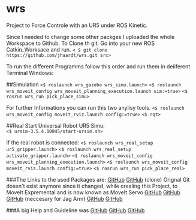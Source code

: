# wrs
Project to Force Controle with an UR5 under ROS Kinetic.

Since I needed to change some other packges I uploaded the whole Workspace to Github.
To Clone th git. Go into your new ROS Catkin_Worksace and run.
`< $ git clone https://github.com/jhaardt/wrs.git src>`

To run the different Programms follow this order and run them in deiiferent Terminal Windows:

##Simulation
`<$ roslaunch wrs_gazebo wrs_simu.launch>`
`<$ roslaunch wrs_moveit_config wrs_moveit_planning_execution.launch sim:=true>`
`<$ rosrun wrs_run pick_place_simu>`

For further Informations you can run this two anylisy tools.
`<$ roslaunch wrs_moveit_config moveit_rviz.launch config:=true>`
`<$ rqt>`

##Real
Start Universal Robot UR5 Simu:  
`<$ ursim-3.5.4.10845/start-ursim.sh>`

If the real robot is connected:
`<$ roslaunch wrs_real_setup ur5_gripper.launch>`
`<$ roslaunch wrs_real_setup activate_gripper.launch>`
`<$ roslaunch wrs_moveit_config wrs_moveit_planning_execution.launch>`
`<$ roslaunch wrs_moveit_config moveit_rviz.launch config:=true>`
`<$ rosrun wrs_run pick_place_real>`

###The Links to the used Packages are:
[GitHub](https://github.com/pal-robotics/gazebo_ros_link_attacher)
[GitHub](https://github.com/inmo-jang/moveit_jog_arm) (clone) Orignal Git dosen't exist anymore since it changed, while crealing this Project, to MoveIt Expremental and is now known as MoveIt Servo
[GitHub](https://github.com/roboticsgroup/roboticsgroup_gazebo_plugins)
[GitHub](https://github.com/ros-industrial/robotiq)
[GitHub](https://github.com/machinekoder/ros_pytest/tree/kinetic-devel) (neccesary for Jag Arm)
[GitHub](https://github.com/ros-industrial/universal_robot)
[GitHub](https://github.com/ros-industrial/ur_modern_driver/tree/master)

###A big Help and Guideline was 
[GitHub](https://github.com/intuitivecomputing/icl_phri_ur5)
[GitHub](https://github.com/philwall3/UR5-with-Robotiq-Gripper-and-Kinect)
[GitHub](https://github.com/intuitivecomputing/ur5_with_robotiq_gripper)
